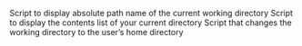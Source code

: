 Script to display absolute path name of the current working directory
Script to display the contents list of your current directory
Script that changes the working directory to the user’s home directory
